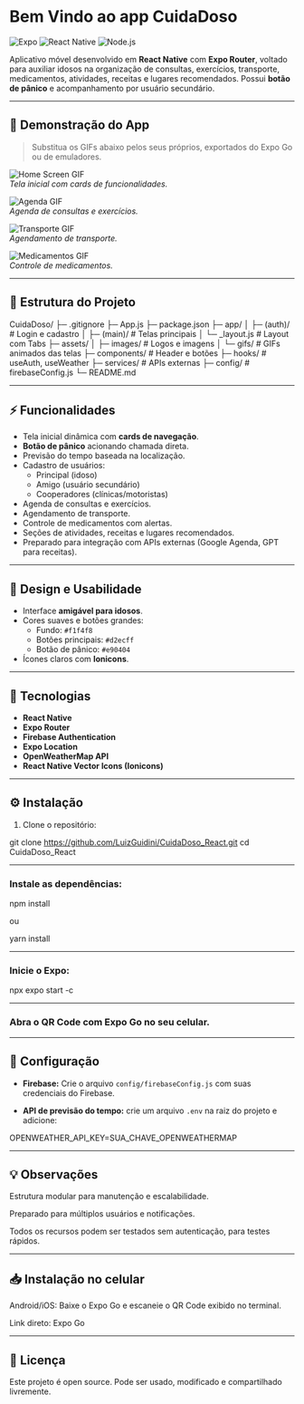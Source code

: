 # Bem Vindo ao app CuidaDoso

![Expo](https://img.shields.io/badge/Expo-48D1CC?style=for-the-badge&logo=expo) 
![React Native](https://img.shields.io/badge/React%20Native-61DAFB?style=for-the-badge&logo=react) 
![Node.js](https://img.shields.io/badge/Node.js-339933?style=for-the-badge&logo=node.js)

Aplicativo móvel desenvolvido em **React Native** com **Expo Router**, voltado para auxiliar idosos na organização de consultas, exercícios, transporte, medicamentos, atividades, receitas e lugares recomendados. Possui **botão de pânico** e acompanhamento por usuário secundário.

---

## 📲 Demonstração do App

> Substitua os GIFs abaixo pelos seus próprios, exportados do Expo Go ou de emuladores.

![Home Screen GIF](assets/gifs/home.gif)  
*Tela inicial com cards de funcionalidades.*

![Agenda GIF](assets/gifs/agenda.gif)  
*Agenda de consultas e exercícios.*

![Transporte GIF](assets/gifs/transporte.gif)  
*Agendamento de transporte.*

![Medicamentos GIF](assets/gifs/medicamentos.gif)  
*Controle de medicamentos.*

---

## 📂 Estrutura do Projeto

CuidaDoso/
├─ .gitignore
├─ App.js
├─ package.json
├─ app/
│ ├─ (auth)/ # Login e cadastro
│ ├─ (main)/ # Telas principais
│ └─ _layout.js # Layout com Tabs
├─ assets/
│ ├─ images/ # Logos e imagens
│ └─ gifs/ # GIFs animados das telas
├─ components/ # Header e botões
├─ hooks/ # useAuth, useWeather
├─ services/ # APIs externas
├─ config/ # firebaseConfig.js
└─ README.md

---

## ⚡ Funcionalidades

- Tela inicial dinâmica com **cards de navegação**.
- **Botão de pânico** acionando chamada direta.
- Previsão do tempo baseada na localização.
- Cadastro de usuários:
  - Principal (idoso)  
  - Amigo (usuário secundário)  
  - Cooperadores (clínicas/motoristas)
- Agenda de consultas e exercícios.
- Agendamento de transporte.
- Controle de medicamentos com alertas.
- Seções de atividades, receitas e lugares recomendados.
- Preparado para integração com APIs externas (Google Agenda, GPT para receitas).

---

## 🎨 Design e Usabilidade

- Interface **amigável para idosos**.
- Cores suaves e botões grandes:
  - Fundo: `#f1f4f8`
  - Botões principais: `#d2ecff`
  - Botão de pânico: `#e90404`
- Ícones claros com **Ionicons**.

---

## 🚀 Tecnologias

- **React Native**  
- **Expo Router**  
- **Firebase Authentication**  
- **Expo Location**  
- **OpenWeatherMap API**  
- **React Native Vector Icons (Ionicons)**  

---

## ⚙️ Instalação

1. Clone o repositório:


git clone https://github.com/LuizGuidini/CuidaDoso_React.git
cd CuidaDoso_React

---

### Instale as dependências:

npm install

 ou

yarn install

---

### Inicie o Expo:

npx expo start -c

---

### Abra o QR Code com Expo Go no seu celular.

---

## 🔑 Configuração

- **Firebase:** Crie o arquivo `config/firebaseConfig.js` com suas credenciais do Firebase.

- **API de previsão do tempo:** crie um arquivo `.env` na raiz do projeto e adicione:

OPENWEATHER_API_KEY=SUA_CHAVE_OPENWEATHERMAP

---

## 💡 Observações
Estrutura modular para manutenção e escalabilidade.

Preparado para múltiplos usuários e notificações.

Todos os recursos podem ser testados sem autenticação, para testes rápidos.

---

## 📥 Instalação no celular
Android/iOS: Baixe o Expo Go e escaneie o QR Code exibido no terminal.

Link direto: Expo Go

---

## 📝 Licença
Este projeto é open source. Pode ser usado, modificado e compartilhado livremente.
